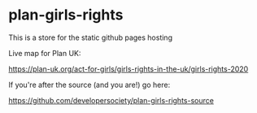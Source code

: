 # plan-girls-rights
This is a store for the static github pages hosting


Live map for Plan UK:

https://plan-uk.org/act-for-girls/girls-rights-in-the-uk/girls-rights-2020



If you're after the source (and you are!) go here:

https://github.com/developersociety/plan-girls-rights-source

